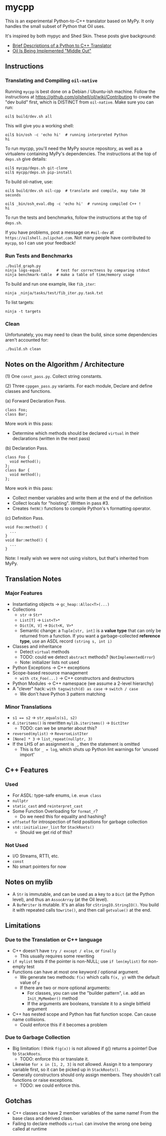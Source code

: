 mycpp
=====
 
This is an experimental Python-to-C++ translator based on MyPy.  It only
handles the small subset of Python that Oil uses.

It's inspired by both mypyc and Shed Skin.  These posts give background:

- [Brief Descriptions of a Python to C++ Translator](https://www.oilshell.org/blog/2022/05/mycpp.html)
- [Oil Is Being Implemented "Middle Out"](https://www.oilshell.org/blog/2022/03/middle-out.html)

## Instructions

### Translating and Compiling `oil-native`

Running `mycpp` is best done on a Debian / Ubuntu-ish machine.  Follow the
instructions at <https://github.com/oilshell/oil/wiki/Contributing> to create
the "dev build" first, which is DISTINCT from `oil-native`.  Make sure you can
run:

    oil$ build/dev.sh all

This will give you a working shell:

    oil$ bin/osh -c 'echo hi'  # running interpreted Python
    hi

To run mycpp, you'll need the MyPy source repository, as well as a virtualenv
containing MyPy's dependencies.  The instructions at the top of `deps.sh` give
details:

    oil$ mycpp/deps.sh git-clone
    oil$ mycpp/deps.sh pip-install

To build oil-native, use:

    oil$ build/dev.sh oil-cpp  # translate and compile, may take 30 seconds

    oil$ _bin/osh_eval.dbg -c 'echo hi'  # running compiled C++ !
    hi

To run the tests and benchmarks, follow the instructions at the top of `deps.sh`.

If you have problems, post a message on `#oil-dev` at
`https://oilshell.zulipchat.com`.  Not many people have contributed to `mycpp`,
so I can use your feedback!


### Run Tests and Benchmarks

    ./build_graph.py
    ninja logs-equal       # test for correctness by comparing stdout
    ninja benchmark-table  # make a table of time/memory usage

To build and run one example, like `fib_iter`:

    ninja _ninja/tasks/test/fib_iter.py.task.txt

To list targets:

    ninja -t targets

### Clean

Unfortunately, you may need to clean the build, since some dependencies
aren't accounted for:

    ./build.sh clean

## Notes on the Algorithm / Architecture

(1) One `const_pass.py`.  Collect string constants.
  
(2) Three `cppgen_pass.py` variants.  For each module, Declare and define
   classes and functions.

(a) Forward Declaration Pass.

    class Foo;
    class Bar;

More work in this pass:

- Determine which methods should be declared `virtual` in their declarations
  (written in the next pass)

(b) Declaration Pass.


    class Foo {
      void method();
    };
    class Bar {
      void method();
    };

More work in this pass:

- Collect member variables and write them at the end of the definition
- Collect locals for "hoisting".  Written in pass #3.
- Creates `fmtN()` functions to compile Python's `%` formatting operator.

(c) Definition Pass.

    void Foo:method() {
      ...
    }
    void Bar:method() {
      ...
    }

Note: I really wish we were not using visitors, but that's inherited from MyPy.

## Translation Notes

### Major Features

- Instantiating objects &rarr; `gc_heap::Alloc<T>(...)`
- Collections
  - `str` &rarr; `Str*`
  - `List[T]` &rarr; `List<T>*`
  - `Dict[K, V]` &rarr; `Dict<K, V>*`
  - Semantic change: a `Tuple[str, int]` is a **value type** that can only be
    returned from a function.  If you want a garbage-collected **reference
    type**, use an ASDL record `(string s, int i)`
- Classes and inheritance
  - Detect `virtual` methods
  - TODO: could we detect `abstract` methods? (`NotImplementedError`)
  - Note: initializer lists not used
- Python Exceptions &rarr; C++ exceptions
- Scope-based resource management
  - `with ctx_Foo(...)` &rarr; C++ constructors and destructors
- Python Modules &rarr; C++ namespace (we assume a 2-level hierarchy)
- A "clever" hack: `with tagswitch(d) as case` &rarr; `switch / case`
  - We don't have Python 3 pattern matching

### Minor Translations

- `s1 == s2` &rarr; `str_equals(s1, s2)`
- `d.iteritems()` is rewritten `mylib.iteritems()` &rarr; `DictIter`
  - TODO: can we be smarter about this?
- `reversed(mylist)` &rarr; `ReverseListIter`
- `[None] * 3` &rarr; `list_repeat(nullptr, 3)`
- If the LHS of an assignment is `_`, then the statement is omitted
  - This is for `_ = log`, which shuts up Python lint warnings for 'unused
    import'

## C++ Features

### Used

- For ASDL: type-safe enums, i.e. `enum class`
- `nullptr`
- `static_cast` and `reinterpret_cast`
- Some Function Overloading for `format_r`?
  - Do we need this for equality and hashing?
- `offsetof` for introspection of field positions for garbage collection
- `std::initializer_list` for `StackRoots()`
  - Should we get rid of this?

### Not Used

- I/O Streams, RTTI, etc.
- `const`
- No smart pointers for now

## Notes on mylib

- A `Str` is immutable, and can be used as a key to a `Dict` (at the Python
  level), and thus an `AssocArray` (at the Oil level).
- A `BufWriter` is mutable.  It's an alias for `cStringIO.StringIO()`.  You
  build it with repeated calls to`write()`, and then call `getvalue()` at the
  end.

## Limitations

### Due to the Translation or C++ language

- C++ doesn't have `try / except / else`, or `finally`
  - This usually requires some rewriting
- `if mylist` tests if the pointer is non-NULL; use `if len(mylist)` for
  non-empty test
- Functions can have at most one keyword / optional argument.
  - We generate two methods: `f(x)` which calls `f(x, y)` with the default
    value of `y`
  - If there are two or more optional arguments:
    - For classes, you can use the "builder pattern", i.e. add an
      `Init_MyMember()` method
    - If the arguments are booleans, translate it to a single bitfield argument
- C++ has nested scope and Python has flat function scope.  Can cause name
  collisions.
  - Could enforce this if it becomes a problem

### Due to Garbage Collection

- Big limitation: I think `f(g(x))` is not allowed if g() returns a
  pointer!  Due to `StackRoots`.
  - TODO: enforce this or translate it.
- Likewise `for x in [1, 2, 3]` is not allowed.  Assign it to a temporary
  variable first, so it can be picked up in `StackRoots()`.
- Generally constructors should only assign members.  They shouldn't call
  functions or raise exceptions.
  - TODO: we could enforce this.

## Gotchas

- C++ classes can have 2 member variables of the same name!  From the base
  class and derived class.
- Failing to declare methods `virtual` can involve the wrong one being called
  at runtime
